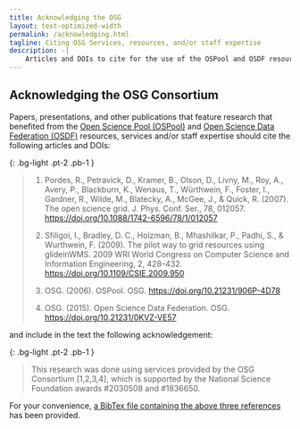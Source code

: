```yaml
---
title: Acknowledging the OSG
layout: text-optimized-width
permalink: /acknowledging.html
tagline: Citing OSG Services, resources, and/or staff expertise
description: -|
    Articles and DOIs to cite for the use of the OSPool and OSDF resources, services and/or staff expertise.
---
```


## Acknowledging the OSG Consortium

Papers, presentations, and other publications that feature research that benefited from the [Open Science Pool (OSPool)](/services/ospool.html) and [Open Science Data Federation (OSDF)](/services/osdf.html) resources, services and/or staff expertise should cite the following articles and DOIs:

{: .bg-light .pt-2 .pb-1 }
> 1. Pordes, R., Petravick, D., Kramer, B., Olson, D., Livny, M., Roy, A., Avery, P., Blackburn, K., Wenaus, T., Würthwein, F., Foster, I., Gardner, R., Wilde, M., Blatecky, A., McGee, J., & Quick, R. (2007). The open science grid. J. Phys. Conf. Ser., 78, 012057. https://doi.org/10.1088/1742-6596/78/1/012057
> 
> 2. Sfiligoi, I., Bradley, D. C., Holzman, B., Mhashilkar, P., Padhi, S., & Wurthwein, F. (2009). The pilot way to grid resources using glideinWMS. 2009 WRI World Congress on Computer Science and Information Engineering, 2, 428–432. https://doi.org/10.1109/CSIE.2009.950
>
> 3. OSG. (2006). OSPool. OSG. https://doi.org/10.21231/906P-4D78
> 
> 4. OSG. (2015). Open Science Data Federation. OSG. https://doi.org/10.21231/0KVZ-VE57

and include in the text the following acknowledgement:

{: .bg-light .pt-2 .pb-1 }
> This research was done using services provided by the OSG Consortium [1,2,3,4], which is supported by the National Science Foundation awards #2030508 and #1836650.

For your convenience, [a BibTex file containing the above three references](/assets/osg.bib) has been provided.
